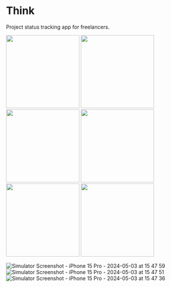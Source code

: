 # Think
Project status tracking app for freelancers.

<img src="https://github.com/lepranby/think/assets/113884557/54773c26-ae3d-4435-ad17-1d8c4e4a10fe" width="200"/>
<img src="https://github.com/lepranby/think/assets/113884557/dfd0d0f1-e27a-4f5a-a44c-d73a618357ee" width="200"/>
<img src="https://github.com/lepranby/think/assets/113884557/00b28770-b53d-4e1f-ba08-35348b082371" width="200"/>
<img src="https://github.com/lepranby/think/assets/113884557/b6852435-d8a9-4fcc-9087-3ff98739db97" width="200"/>
<img src="https://github.com/lepranby/think/assets/113884557/6bd84ab9-71c5-47f0-9b32-e36b3c2ebe42" width="200"/>
<img src="https://github.com/lepranby/think/assets/113884557/452f2bd7-1423-43fc-a10e-b289c86c6b03" width="200"/>





![Simulator Screenshot - iPhone 15 Pro - 2024-05-03 at 15 47 59](https://github.com/lepranby/think/assets/113884557/cdfceaca-3b8c-44b5-b2dc-f67802e70205)
![Simulator Screenshot - iPhone 15 Pro - 2024-05-03 at 15 47 51](https://github.com/lepranby/think/assets/113884557/9bdadff6-b7cc-4dcd-bb9a-9a2cdd2bc8b6)
![Simulator Screenshot - iPhone 15 Pro - 2024-05-03 at 15 47 36](https://github.com/lepranby/think/assets/113884557/75bdadd3-9082-47e4-93a5-ac6d25cd54f2)
